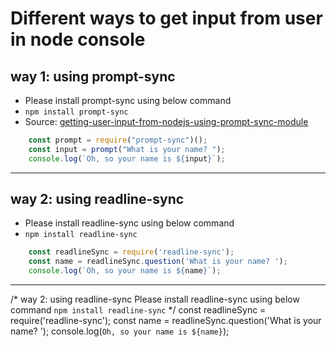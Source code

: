 # Different ways to get input from user in node console




## way 1: using prompt-sync
- Please install prompt-sync using below command
- `npm install prompt-sync`
- Source: [getting-user-input-from-nodejs-using-prompt-sync-module](https://sebhastian.com/javascript-console-input/#getting-user-input-from-nodejs-using-prompt-sync-module)

```js
    const prompt = require("prompt-sync")();
    const input = prompt("What is your name? ");
    console.log(`Oh, so your name is ${input}`);
```
----

## way 2: using readline-sync
- Please install readline-sync using below command
- `npm install readline-sync`

```js
    const readlineSync = require('readline-sync');
    const name = readlineSync.question('What is your name? ');
    console.log(`Oh, so your name is ${name}`);
```
----
/*
way 2: using readline-sync
Please install readline-sync using below command
`npm install readline-sync`
*/
const readlineSync = require('readline-sync');
const name = readlineSync.question('What is your name? ');
console.log(`Oh, so your name is ${name}`);